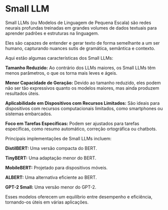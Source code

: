 # Small LLM
>
Small LLMs (ou Modelos de Linguagem de Pequena Escala) são redes neurais profundas 
treinadas em grandes volumes de dados textuais para aprender padrões e estruturas 
na linguagem. 
>
> 
Eles são capazes de entender e gerar texto de forma semelhante a um ser humano, 
capturando nuances sutis de gramática, semântica e contexto. 
>
> 
Aqui estão algumas características dos Small LLMs:
>
>
**Tamanho Reduzido:** Ao contrário dos LLMs maiores, os Small LLMs têm menos parâmetros, o que 
os torna mais leves e ágeis.
>
>
**Menor Capacidade de Geração:** Devido ao tamanho reduzido, eles podem não ser tão expressivos 
quanto os modelos maiores, mas ainda produzem resultados úteis.
>
>
**Aplicabilidade em Dispositivos com Recursos Limitados:** São ideais para dispositivos com 
recursos computacionais limitados, como smartphones ou sistemas embarcados.
>
>
**Foco em Tarefas Específicas:** Podem ser ajustados para tarefas específicas, como resumo 
automático, correção ortográfica ou chatbots.
>
>
Principais implementações de Small LLMs incluem:
>
**DistilBERT:** Uma versão compacta do BERT.
>
>
**TinyBERT:** Uma adaptação menor do BERT.
>
>
**MobileBERT:** Projetado para dispositivos móveis.
>
>
**ALBERT:** Uma alternativa eficiente ao BERT.
>
>
**GPT-2 Small:** Uma versão menor do GPT-2.
>
>
Esses modelos oferecem um equilíbrio entre desempenho e eficiência, 
tornando-os úteis em várias aplicações. 
>
